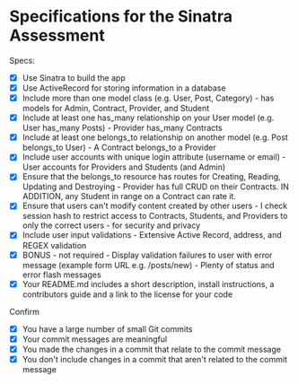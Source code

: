 # Specifications for the Sinatra Assessment

Specs:
- [x] Use Sinatra to build the app 
- [x] Use ActiveRecord for storing information in a database
- [x] Include more than one model class (e.g. User, Post, Category) - has models for Admin, Contract, Provider, and Student
- [x] Include at least one has_many relationship on your User model (e.g. User has_many Posts) - Provider has_many Contracts
- [x] Include at least one belongs_to relationship on another model (e.g. Post belongs_to User) - A Contract belongs_to a Provider
- [x] Include user accounts with unique login attribute (username or email) - User accounts for Providers and Students (and Admin)
- [x] Ensure that the belongs_to resource has routes for Creating, Reading, Updating and Destroying - Provider has full CRUD on their Contracts. IN ADDITION, any Student in range on a Contract can rate it.
- [x] Ensure that users can't modify content created by other users - I check session hash to restrict access to Contracts, Students, and Providers to only the correct users - for security and privacy
- [x] Include user input validations - Extensive Active Record, address, and REGEX validation
- [x] BONUS - not required - Display validation failures to user with error message (example form URL e.g. /posts/new) - Plenty of status and error flash messages
- [x] Your README.md includes a short description, install instructions, a contributors guide and a link to the license for your code

Confirm
- [x] You have a large number of small Git commits
- [x] Your commit messages are meaningful
- [x] You made the changes in a commit that relate to the commit message
- [x] You don't include changes in a commit that aren't related to the commit message